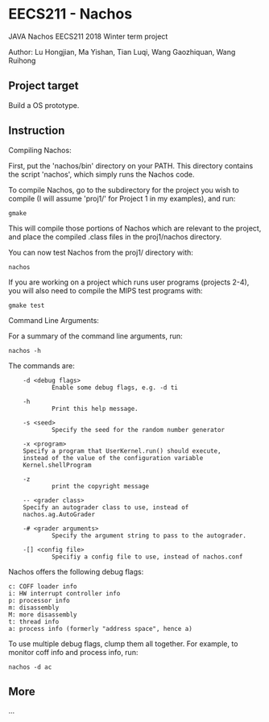 # EECS211 - Nachos
JAVA Nachos
EECS211 2018 Winter term project


Author: Lu Hongjian, Ma Yishan, Tian Luqi, Wang Gaozhiquan, Wang Ruihong

## Project target

Build a OS prototype.


## Instruction

Compiling Nachos:

First, put the 'nachos/bin' directory on your PATH. This directory
contains the script 'nachos', which simply runs the Nachos code.

To compile Nachos, go to the subdirectory for the project you wish 
to compile (I will assume 'proj1/' for Project 1 in my examples), 
and run:

	gmake

This will compile those portions of Nachos which are relevant to the
project, and place the compiled .class files in the proj1/nachos
directory. 

You can now test Nachos from the proj1/ directory with:

	nachos

If you are working on a project which runs user programs (projects 2-4), 
you will also need to compile the MIPS test programs with:

	gmake test

Command Line Arguments:

For a summary of the command line arguments, run:

	nachos -h

The commands are:

        -d <debug flags>
                Enable some debug flags, e.g. -d ti

        -h
                Print this help message.

        -s <seed>
                Specify the seed for the random number generator

        -x <program>
		Specify a program that UserKernel.run() should execute,
		instead of the value of the configuration variable
		Kernel.shellProgram

        -z
                print the copyright message

        -- <grader class>
		Specify an autograder class to use, instead of
		nachos.ag.AutoGrader

        -# <grader arguments>
                Specify the argument string to pass to the autograder.

        -[] <config file>
                Specifiy a config file to use, instead of nachos.conf


Nachos offers the following debug flags:

    c: COFF loader info 
    i: HW interrupt controller info 
    p: processor info 
    m: disassembly 
    M: more disassembly 
    t: thread info 
    a: process info (formerly "address space", hence a) 

To use multiple debug flags, clump them all together. For example, to
monitor coff info and process info, run:

	nachos -d ac

## More
...

